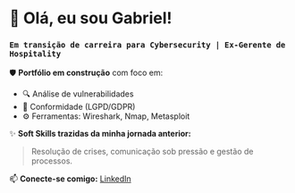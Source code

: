 # 👋 Olá, eu sou Gabriel! 
### `Em transição de carreira para Cybersecurity | Ex-Gerente de Hospitality`

🛡️ **Portfólio em construção** com foco em: 
- 🔍 Análise de vulnerabilidades 
- 📜 Conformidade (LGPD/GDPR) 
- ⚙️ Ferramentas: Wireshark, Nmap, Metasploit 

✨ **Soft Skills trazidas da minha jornada anterior:** 
> Resolução de crises, comunicação sob pressão e gestão de processos.

📫 **Conecte-se comigo:** [LinkedIn](https://linkedin.com/in/gabriel-aragão-dourado-101649221)
